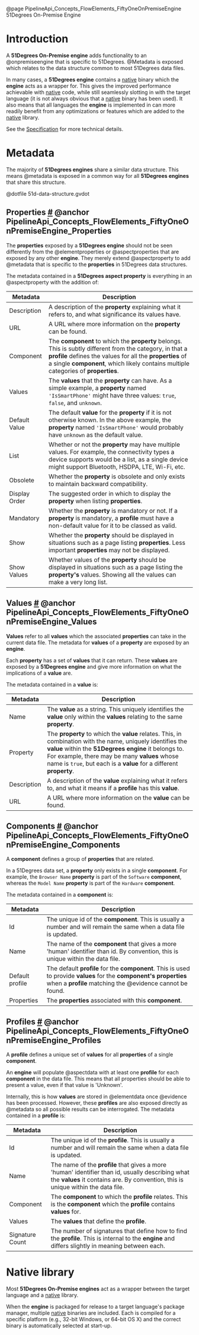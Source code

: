 @page PipelineApi_Concepts_FlowElements_FiftyOneOnPremiseEngine 51Degrees On-Premise Engine

# Introduction

A **51Degrees On-Premise engine** adds functionality to an @onpremiseengine that is
specific to 51Degrees. @Metadata is exposed which relates to the data structure
common to most 51Degrees data files.

In many cases, a **51Degrees engine** contains a [native](@term{NativeCode}) binary which
the **engine** acts as a wrapper for. This gives the improved performance achievable with [native](@term{NativeCode}) code,
while still seamlessly slotting in with the target language (it is not always obvious that a 
[native](@term{NativeCode}) binary has been used). It also means that all languages the **engine** is
implemented in can more readily benefit from any optimizations or features which are added to the
[native](@term{NativeCode}) library.

See the
[Specification](https://github.com/51Degrees/specifications/blob/main/pipeline-specification/conceptual-overview.md#On-Premise-engines)
for more technical details.

# Metadata

The majority of **51Degrees engines** share a similar data structure. This means @metadata is exposed
in a common way for all **51Degrees engines** that share this structure.

@dotfile 51d-data-structure.gvdot

## Properties <a href="#PipelineApi_Concepts_FlowElements_FiftyOneOnPremiseEngine_Properties">#</a> @anchor PipelineApi_Concepts_FlowElements_FiftyOneOnPremiseEngine_Properties

The **properties** exposed by a **51Degrees engine** should not be seen differently from the @elementproperties
or @aspectproperties that are exposed by any other **engine**. They merely extend @aspectproperty to add @metadata
that is specific to the **properties** in 51Degrees data structures.

The metadata contained in a **51Degrees aspect property** is everything in an @aspectproperty with the addition of:

| Metadata | Description |
| -------- | ----------- |
| Description| A description of the **property** explaining what it refers to, and what significance its values have. |
| URL      | A URL where more information on the **property** can be found. |
| Component| The **component** to which the **property** belongs. This is subtly different from the category, in that a **profile** defines the values for all the **properties** of a single **component**, which likely contains multiple categories of **properties**. |
| Values   | The **values** that the **property** can have. As a simple example, a **property** named ``'IsSmartPhone'`` might have three values: ``true``, ``false``, and ``unknown``.|
| Default Value| The default **value** for the **property** if it is not otherwise known. In the above example, the **property** named ``'IsSmartPhone'`` would probably have ``unknown`` as the default value. |
| List     | Whether or not the **property** may have multiple values. For example, the connectivity types a device supports would be a list, as a single device might support Bluetooth, HSDPA, LTE, Wi-Fi, etc. |
| Obsolete | Whether the **property** is obsolete and only exists to maintain backward compatibility. |
| Display Order| The suggested order in which to display the **property** when listing **properties**. |
| Mandatory| Whether the **property** is mandatory or not. If a **property** is mandatory, a **profile** must have a non-default value for it to be classed as valid. |
| Show     | Whether the **property** should be displayed in situations such as a page listing **properties**. Less important **properties** may not be displayed. |
| Show Values| Whether values of the **property** should be displayed in situations such as a page listing the **property's** values. Showing all the values can make a very long list. |

## Values <a href="#PipelineApi_Concepts_FlowElements_FiftyOneOnPremiseEngine_Values">#</a> @anchor PipelineApi_Concepts_FlowElements_FiftyOneOnPremiseEngine_Values

**Values** refer to all **values** which the associated **properties** can take in the current data file.
The metadata for **values** of a **property** are exposed by an **engine**.

Each **property** has a set of **values** that it can return. These **values** are exposed by a **51Degrees
engine** and give more information on what the implications of a **value** are.

The metadata contained in a **value** is:

| Metadata | Description |
| -------- | ----------- |
| Name     | The **value** as a string. This uniquely identifies the **value** only within the **values** relating to the same **property**. |
| Property | The **property** to which the **value** relates. This, in combination with the name, uniquely identifies the **value** within the **51Degrees engine** it belongs to. For example, there may be many **values** whose name is ``true``, but each is a **value** for a different **property**. |
| Description| A description of the **value** explaining what it refers to, and what it means if a **profile** has this **value**. |
| URL      | A URL where more information on the **value** can be found. |

## Components <a href="#PipelineApi_Concepts_FlowElements_FiftyOneOnPremiseEngine_Components">#</a> @anchor PipelineApi_Concepts_FlowElements_FiftyOneOnPremiseEngine_Components

A **component** defines a group of **properties** that are related.

In a 51Degrees data set, a **property** only exists in a single **component**. For example, the ``Browser Name``
**property** is part of the ``Software`` **component**, whereas the ``Model Name`` **property** is part of
the ``Hardware`` **component**.

The metadata contained in a **component** is:

| Metadata | Description |
| -------- | ----------- |
| Id       | The unique id of the **component**. This is usually a number and will remain the same when a data file is updated. |
| Name     | The name of the **component** that gives a more 'human' identifier than id. By convention, this is unique within the data file. |
| Default profile| The default **profile** for the **component**. This is used to provide **values** for the **component's** **properties** when a **profile** matching the @evidence cannot be found. |
| Properties| The **properties** associated with this **component**. |


## Profiles <a href="#PipelineApi_Concepts_FlowElements_FiftyOneOnPremiseEngine_Profiles">#</a> @anchor PipelineApi_Concepts_FlowElements_FiftyOneOnPremiseEngine_Profiles

A **profile** defines a unique set of **values** for all **properties** of a single **component**. 

An **engine** will populate @aspectdata with at least one **profile** for each **component** 
in the data file. This means that all properties should be able to present a value, even if that value is 'Unknown'. 

Internally, this is how **values** are stored in @elementdata once @evidence has been processed. However,
these **profiles** are also exposed directly as @metadata so all possible results can be interrogated.
The metadata contained in a **profile** is:

| Metadata | Description |
| -------- | ----------- |
| Id       | The unique id of the **profile**. This is usually a number and will remain the same when a data file is updated. |
| Name     | The name of the **profile** that gives a more 'human' identifier than id, usually describing what the **values** it contains are. By convention, this is unique within the data file. |
| Component| The **component** to which the **profile** relates. This is the **component** which the **profile** contains **values** for. |
| Values   | The **values** that define the **profile**. |
| Signature Count| The number of signatures that define how to find the **profile**. This is internal to the **engine** and differs slightly in meaning between each. |


# Native library

Most **51Degrees On-Premise engines** act as a wrapper between the target language and a [native](@term{NativeCode}) library.

When the **engine** is packaged for release to a target language's package manager, multiple
[native](@term{NativeCode}) binaries  are included. Each is compiled for a specific platform (e.g., 32-bit Windows, or 64-bit OS X)
and the correct binary is automatically selected at start-up.
